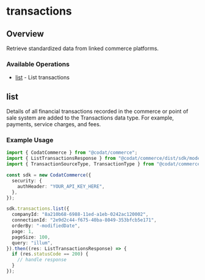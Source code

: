 # transactions

## Overview

Retrieve standardized data from linked commerce platforms.

### Available Operations

* [list](#list) - List transactions

## list

Details of all financial transactions recorded in the commerce or point of sale system are added to the Transactions data type. For example, payments, service charges, and fees.

### Example Usage

```typescript
import { CodatCommerce } from "@codat/commerce";
import { ListTransactionsResponse } from "@codat/commerce/dist/sdk/models/operations";
import { TransactionSourceType, TransactionType } from "@codat/commerce/dist/sdk/models/shared";

const sdk = new CodatCommerce({
  security: {
    authHeader: "YOUR_API_KEY_HERE",
  },
});

sdk.transactions.list({
  companyId: "8a210b68-6988-11ed-a1eb-0242ac120002",
  connectionId: "2e9d2c44-f675-40ba-8049-353bfcb5e171",
  orderBy: "-modifiedDate",
  page: 1,
  pageSize: 100,
  query: "illum",
}).then((res: ListTransactionsResponse) => {
  if (res.statusCode == 200) {
    // handle response
  }
});
```
